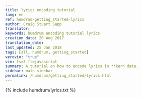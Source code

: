 ```yaml
---
title: lyrics encoding tutorial
lang: en
ref: humdrum-getting_started-lyrics
author: Craig Stuart Sapp
translator: 
keywords: humdrum encoding tutorial lyrics
creation_date: 20 Aug 2017
translation_date: 
last_updated: 25 Jan 2018
tags: [all, humdrum, getting_started]
verovio: "true"
vim: ts=3 ft=javascript
summary: A tutorial on how to encode lyrics in **kern data.
sidebar: main_sidebar
permalink: /humdrum/getting_started/lyrics.html
---
```


{% include humdrum/lyrics.txt %}

